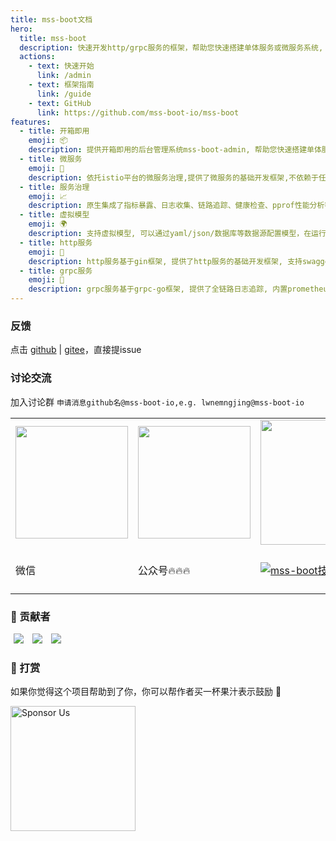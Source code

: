```yaml
---
title: mss-boot文档
hero:
  title: mss-boot
  description: 快速开发http/grpc服务的框架，帮助您快速搭建单体服务或微服务系统,  提供开箱即用的后台管理系统mss-boot-admin.
  actions:
    - text: 快速开始
      link: /admin
    - text: 框架指南
      link: /guide
    - text: GitHub
      link: https://github.com/mss-boot-io/mss-boot
features:
  - title: 开箱即用
    emoji: 📦
    description: 提供开箱即用的后台管理系统mss-boot-admin, 帮助您快速搭建单体服务或微服务系统
  - title: 微服务
    emoji: 💎
    description: 依托istio平台的微服务治理,提供了微服务的基础开发框架,不依赖于任何中间件或sdk
  - title: 服务治理
    emoji: 📈
    description: 原生集成了指标暴露、日志收集、链路追踪、健康检查、pprof性能分析等功能
  - title: 虚拟模型
    emoji: 🌍
    description: 支持虚拟模型, 可以通过yaml/json/数据库等数据源配置模型，在运行中动态生成模型以及对应的api接口
  - title: http服务
    emoji: 🚀
    description: http服务基于gin框架, 提供了http服务的基础开发框架, 支持swagger文档, 支持自定义response结构, 内置prometheus监控、健康检查、pprof性能分析等
  - title: grpc服务
    emoji: 🚀
    description: grpc服务基于grpc-go框架, 提供了全链路日志追踪, 内置prometheus监控、健康检查、pprof性能分析等
---
```

### 反馈
点击 [github](https://github.com/mss-boot-io/mss-boot/issues/new) | [gitee](https://gitee.com/mss-boot-io/mss-boot/issues/new)，直接提issue
### 讨论交流
加入讨论群
`申请消息github名@mss-boot-io,e.g. lwnemngjing@mss-boot-io`
<table>
   <tr>
    <td><img src="https://mss-boot-io.github.io/.github/images/wechat.jpg" width="180px"></td>
    <td><img src="https://mss-boot-io.github.io/.github/images/wechat-mp.jpg" width="180px"></td>
    <td><img src="https://mss-boot-io.github.io/.github/images/qq-group.jpg" width="200px"></td>
    <td><a href="https://space.bilibili.com/597294782/channel/seriesdetail?sid=3881026&ctype=0">mss-boot-io</a></td>
  </tr>
  <tr>
    <td>微信</td>
    <td>公众号🔥🔥🔥</td>
    <td><a target="_blank" href="https://shang.qq.com/wpa/qunwpa?idkey=0f2bf59f5f2edec6a4550c364242c0641f870aa328e468c4ee4b7dbfb392627b"><img border="0" src="https://pub.idqqimg.com/wpa/images/group.png" alt="mss-boot技术交流群" title="mss-boot技术交流群"></a></td>
    <td>哔哩哔哩🔥🔥🔥</td>
  </tr>
</table>


### 💎 贡献者
<span style="margin: 0 5px;" ><a href="https://github.com/lwnmengjing" ><img src="https://images.weserv.nl/?url=avatars.githubusercontent.com/u/12806223?s=64&v=4&w=60&fit=cover&mask=circle&maxage=7d" /></a></span> 
<span style="margin: 0 5px;" ><a href="https://github.com/wangde7" ><img src="https://images.weserv.nl/?url=avatars.githubusercontent.com/u/56955959?s=64&v=4&w=60&fit=cover&mask=circle&maxage=7d" /></a></span>
<span style="margin: 0 5px;" ><a href="https://github.com/wxip" ><img src="https://images.weserv.nl/?url=avatars.githubusercontent.com/u/25923931?s=64&v=4&w=60&fit=cover&mask=circle&maxage=7d" /></a></span>

### 🤟 打赏
如果你觉得这个项目帮助到了你，你可以帮作者买一杯果汁表示鼓励 🍹

<img class="no-margin" src="https://mss-boot-io.github.io/.github/images/sponsor-us.jpg"  height="200px"  alt="Sponsor Us">
